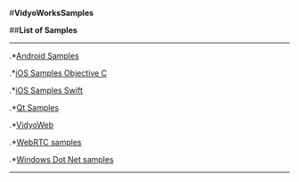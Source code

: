 #**VidyoWorksSamples**

##**List of Samples**

---

.*[Android Samples](Android)

.*[iOS Samples Objective C](iOS)

.*[iOS Samples Swift](tree/master/iOSSwift/VidyoBareBones/VidyoBareBones)
	
.*[Qt Samples](tree/master/Qt)

.*[VidyoWeb](tree/master/VidyoWeb)

.*[WebRTC samples](tree/master/WebRTC)

.*[Windows Dot Net samples](tree/master/Windows)

---


